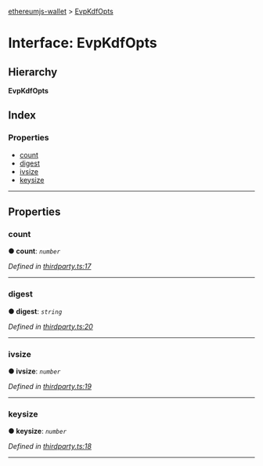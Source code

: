 [ethereumjs-wallet](../README.md) > [EvpKdfOpts](../interfaces/evpkdfopts.md)

# Interface: EvpKdfOpts

## Hierarchy

**EvpKdfOpts**

## Index

### Properties

- [count](evpkdfopts.md#count)
- [digest](evpkdfopts.md#digest)
- [ivsize](evpkdfopts.md#ivsize)
- [keysize](evpkdfopts.md#keysize)

---

## Properties

<a id="count"></a>

### count

**● count**: _`number`_

_Defined in [thirdparty.ts:17](https://github.com/alcuadrado/ethereumjs-wallet/blob/8b5f5a9/src/thirdparty.ts#L17)_

---

<a id="digest"></a>

### digest

**● digest**: _`string`_

_Defined in [thirdparty.ts:20](https://github.com/alcuadrado/ethereumjs-wallet/blob/8b5f5a9/src/thirdparty.ts#L20)_

---

<a id="ivsize"></a>

### ivsize

**● ivsize**: _`number`_

_Defined in [thirdparty.ts:19](https://github.com/alcuadrado/ethereumjs-wallet/blob/8b5f5a9/src/thirdparty.ts#L19)_

---

<a id="keysize"></a>

### keysize

**● keysize**: _`number`_

_Defined in [thirdparty.ts:18](https://github.com/alcuadrado/ethereumjs-wallet/blob/8b5f5a9/src/thirdparty.ts#L18)_

---
